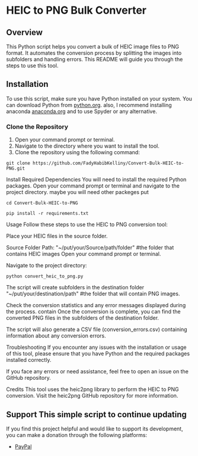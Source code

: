 # HEIC to PNG Bulk Converter

## Overview
This Python script helps you convert a bulk of HEIC image files to PNG format. It automates the conversion process by splitting the images into subfolders and handling errors. This README will guide you through the steps to use this tool.

## Installation
To use this script, make sure you have Python installed on your system. You can download Python from [python.org](https://www.python.org/downloads/).
also, I recommend installing anaconda [anaconda.org](https://anaconda.org/) and to use Spyder or any alternative.

### Clone the Repository
1. Open your command prompt or terminal.
2. Navigate to the directory where you want to install the tool.
3. Clone the repository using the following command:

```shell
git clone https://github.com/FadyHabibKelliny/Convert-Bulk-HEIC-to-PNG.git
```

Install Required Dependencies
You will need to install the required Python packages. Open your command prompt or terminal and navigate to the project directory.
maybe you will need other packeges put 
```shell
cd Convert-Bulk-HEIC-to-PNG
```

```shell
pip install -r requirements.txt
```


Usage
Follow these steps to use the HEIC to PNG conversion tool:

Place your HEIC files in the source folder.

Source Folder Path: "~/put/your/Source/path/folder"  #the folder that contains HEIC images
Open your command prompt or terminal.

Navigate to the project directory:

```shell
python convert_heic_to_png.py
```


The script will create subfolders in the destination folder "~/put/your/destination/path" #the folder that will contain PNG images.

Check the conversion statistics and any error messages displayed during the process.
contain
Once the conversion is complete, you can find the converted PNG files in the subfolders of the destination folder.

The script will also generate a CSV file (conversion_errors.csv) containing information about any conversion errors.


Troubleshooting
If you encounter any issues with the installation or usage of this tool, please ensure that you have Python and the required packages installed correctly.

If you face any errors or need assistance, feel free to open an issue on the GitHub repository.

Credits
This tool uses the heic2png library to perform the HEIC to PNG conversion. Visit the heic2png GitHub repository for more information.


## Support This simple script to continue updating 

If you find this project helpful and would like to support its development, you can make a donation through the following platforms:

- [PayPal](https://www.paypal.com/paypalme/fadykelliny)

